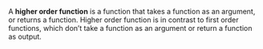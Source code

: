 A **higher order function** is a function that takes a function as an argument, or returns a function. Higher order function is in contrast to first order functions, which don’t take a function as an argument or return a function as output.